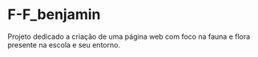 # F-F_benjamin

Projeto dedicado a criação de uma página web com foco na fauna e flora presente na escola e seu entorno.

